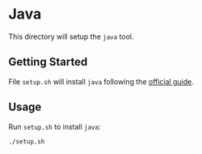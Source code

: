 # Java

This directory will setup the `java` tool.

## Getting Started

File `setup.sh` will install `java` following the [official guide](https://www.java.com/en/).

## Usage

Run `setup.sh` to install `java`:

```bash
./setup.sh
```
